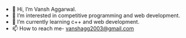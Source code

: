 - 👋 Hi, I’m Vansh Aggarwal.
- 👀 I’m interested in competitive programming and web development.
- 🌱 I’m currently learning c++ and web development.
- 📫 How to reach me- vanshagg2003@gmail.com

<!---
vansh-agg/vansh-agg is a ✨ special ✨ repository because its `README.md` (this file) appears on your GitHub profile.
You can click the Preview link to take a look at your changes.
--->
